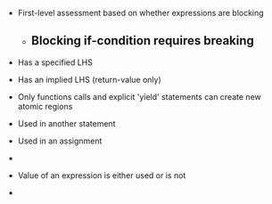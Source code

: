 
- First-level assessment based on whether expressions are blocking
  - Blocking if-condition requires breaking
    -

- Has a specified LHS
- Has an implied LHS (return-value only)
- Only functions calls and explicit 'yield' statements can create new atomic regions


- Used in another statement
- Used in an assignment
- 
- Value of an expression is either used or is not
-  